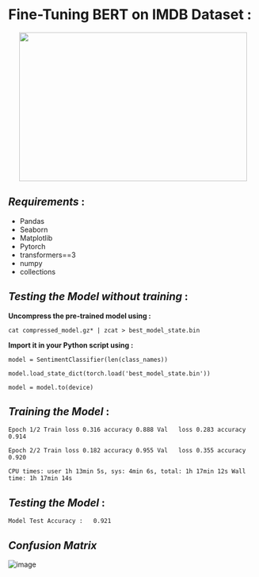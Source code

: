 # Fine-Tuning BERT on IMDB Dataset :


<p align="center">
  <kbd>
  <img width="460" height="300" src="https://user-images.githubusercontent.com/85687148/128644652-26320c24-8745-44f5-beaa-d9a16995bc34.png">
  </kbd>
</p>


## ***Requirements*** :

* Pandas
* Seaborn
* Matplotlib
* Pytorch
* transformers==3
* numpy
* collections

## ***Testing the Model without training*** :

**Uncompress the pre-trained model using :**

`cat compressed_model.gz* | zcat > best_model_state.bin`

**Import it in your Python script using :**


`model = SentimentClassifier(len(class_names))`

`model.load_state_dict(torch.load('best_model_state.bin'))`

`model = model.to(device)`


## ***Training the Model*** :


`Epoch 1/2
Train loss 0.316 accuracy 0.888
Val   loss 0.283 accuracy 0.914`

`Epoch 2/2
Train loss 0.182 accuracy 0.955
Val   loss 0.355 accuracy 0.920`

`CPU times: user 1h 13min 5s, sys: 4min 6s, total: 1h 17min 12s
Wall time: 1h 17min 14s`


## ***Testing the Model*** :


`
Model Test Accuracy :   0.921
`
## ***Confusion Matrix***

![image](https://user-images.githubusercontent.com/85687148/128558564-c6dc1640-5bc0-466d-883d-89b4e8c9e929.png)

